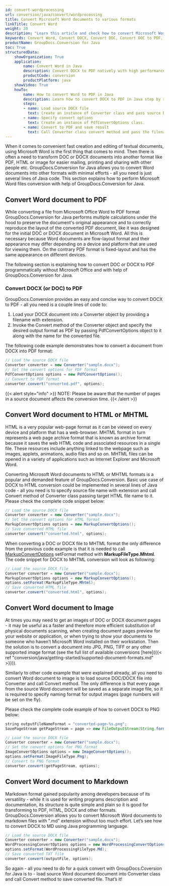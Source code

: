 ```yaml
---
id: convert-wordprocessing
url: conversion/java/convert/wordprocessing
title: Convert Microsoft Word documents to various formats
linkTitle: Convert Word
weight: 20
description: "Learn this article and check how to convert Microsoft Word DOCX, DOC, RTF documents to other formats with GroupDocs.Conversion for Java."
keywords: Convert Word, Convert DOCX, Convert DOC, Convert DOC to PDF, convert Microsoft Word
productName: GroupDocs.Conversion for Java
toc: True
structuredData:
    showOrganization: True
    application:    
        name: Convert Word in Java    
        description: Convert DOCX to PDF natively with high performance using Java language and GroupDocs.Conversion for Java APIs
        productCode: conversion
        productPlatform: java 
    showVideo: True
    howTo:
        name: How to convert Word to PDF in Java 
        description: Learn how to convert DOCX to PDF in Java step by step
        steps:
        - name: Load source DOCX file 
          text: Create an instance of Converter class and pass source DOCX file path as a constructor parameter. You may specify absolute or relative file path as per your requirements. 
        - name: Specify convert options 
          text: Create an instance of PdfConvertOptions class.
        - name: Convert to PDF and save result 
          text: Call Converter class convert method and pass the filename for the converted PDF file and the PdfConvertOptions object from the previous step as parameters.
---
```


When it comes to convenient fast creation and editing of textual documents, using Microsoft Word is the first thing that comes to mind. Then there is often a need to transform DOC or DOCX documents into another format like PDF, HTML or image for easier mailing, printing and sharing with other people etc.
GroupDocs.Conversion for Java allows you to convert Word documents into other formats with minimal efforts - all you need is just several lines of Java code.
This section explains how to perform Microsoft Word files conversion with help of GroupDocs.Conversion for Java.  

## Convert Word document to PDF

While converting a file from Microsoft Office Word to PDF format GroupDocs.Conversion for Java performs multiple calculations under the hood to preserve the document's original appearance and to correctly reproduce the layout of the converted PDF document, like it was designed for the initial DOC or DOCX document in Microsoft Word. All this is necessary because Word documents are flow-layout format and their appearance may differ depending on a device and platform that are used for viewing them. On the contrary PDF format is fixed-layout and has the same appearance on different devices.  
  
The following section is explaining how to convert DOC or DOCX to PDF programmatically without Microsoft Office and with help of GroupDocs.Conversion for Java.  

### Convert DOCX (or DOC) to PDF

GroupDocs.Conversion provides an easy and concise way to convert DOCX to PDF - all you need is a couple lines of code to:

1. Load your DOCX document into a Converter object by providing a filename with extension.
2. Invoke the Convert method of the Converter object and specify the desired output format as PDF by passing PdfConvertOptions object to it along with the name for the converted file.  
  
The following code example demonstrates how to convert a document from DOCX into PDF format:

```java
// Load the source DOCX file
Converter converter = new Converter("sample.docx");
// Set the convert options for PDF format
PdfConvertOptions options = new PdfConvertOptions();
// Convert to PDF format
converter.convert("converted.pdf", options);
```
  
{{< alert style="info" >}}
NOTE: Please be aware that the number of pages in a source document affects the conversion time.
{{< /alert >}}

## Convert Word document to HTML or MHTML

HTML is a very popular web-page format as it can be viewed on every device and platform that has a web-browser. MHTML format in turn represents a web page archive format that is known as archive format because it saves the web HTML code and associated resources in a single file. These resources include anything linked to the webpage such as images, applets, animations, audio files and so on. MHTML files can be opened in a variety of applications such as Internet Explorer and Microsoft Word.  

Converting Microsoft Word documents to HTML or MHTML formats is a popular and demanded feature of GroupDocs.Conversion. Basic use case of DOCX to HTML conversion could be implemented in several lines of Java code - all you need is to specify source file name with extension and call Convert method of Converter class passing target HTML file name to it. Please check the complete code snippet below:

```java
// Load the source DOCX file
Converter converter = new Converter("sample.docx");
// Set the convert options for HTML format
MarkupConvertOptions options = new MarkupConvertOptions();
// Save converted HTML file
converter.convert("converted.html", options);
```

When converting a DOC or DOCX file to MHTML format the only difference from the previous code example is that it is needed to call [MarkupConvertOptions](https://reference.groupdocs.com/conversion/java/com.groupdocs.conversion.options.convert/MarkupConvertOptions) setFormat method with **MarkupFileType.Mhtml**. The code snippet for DOCX to MHTML conversion will look as following:

```java
// Load the source DOCX file
Converter converter = new Converter("sample.docx");
MarkupConvertOptions options = new MarkupConvertOptions();
options.setFormat(MarkupFileType.Mhtml);
// Save converted HTML file
converter.convert("converted.html", options);
```

## Convert Word document to Image

At times you may need to get an images of DOC or DOCX document pages - it may be useful as a faster and therefore more efficient substitution of physical documents scanning, when creating document pages preview for your website or application, or when trying to show your documents to someone who haven’t Microsoft Word installed on their workstation. Then the solution is to convert a document into JPG, PNG, TIFF or any other supported image format (see the full list of available conversions [here]({{< ref "conversion/java/getting-started/supported-document-formats.md" >}})).  

Similarly to other code example that were explained already, all you need to convert Word document to image is to load source DOC/DOCX file into Converter and call Convert method. The only difference is that every page from the source Word document will be saved as a separate image file, so it is required to specify naming format for output images (page numbers will be set on the fly).  

Please check the complete code example of how to convert DOCX to PNG below:

```java
string outputFileNameFormat = "converted-page-%s.png";
SavePageStream getPageStream = page => new FileOutputStream(String.format(outputFileNameFormat, page));

// Load the source DOCX file
Converter converter = new Converter("sample.docx");
// Set the convert options for PNG format
ImageConvertOptions options = new ImageConvertOptions();
options.setFormat(ImageFileType.Png);  
// Convert to PNG format
converter.convert(getPageStream, options);
```

## Convert Word document to Markdown

Markdown format gained popularity among developers because of its versatility - while it is used for writing programs description and documentation, its structure is quite simple and plain so it is good for transforming to PDF, HTML, DOCX and other formats.
GroupDocs.Conversion allows you to convert Microsoft Word documents to markdown files with ".md" extension without too much effort. Let’s see how to convert DOCX to MD using Java programming language.  

```java
// Load the source DOCX file
Converter converter = new Converter("sample.docx");
WordProcessingConvertOptions options = new WordProcessingConvertOptions();
options.setFormat(WordProcessingFileType.Md);
// Save converted TXT file
converter.convert(outputFile, options);
```
  
So again - all you need to do for a quick convert with GroupDocs.Coversion for Java is to - load source Word document document into Converter class and call Convert method to save converted file. That’s it!
